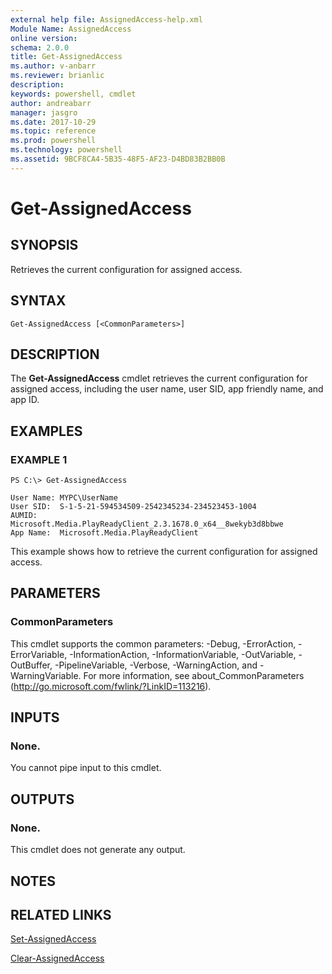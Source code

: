 ```yaml
---
external help file: AssignedAccess-help.xml
Module Name: AssignedAccess
online version: 
schema: 2.0.0
title: Get-AssignedAccess
ms.author: v-anbarr
ms.reviewer: brianlic
description: 
keywords: powershell, cmdlet
author: andreabarr
manager: jasgro
ms.date: 2017-10-29
ms.topic: reference
ms.prod: powershell
ms.technology: powershell
ms.assetid: 9BCF8CA4-5B35-48F5-AF23-D4BD83B2BB0B
---
```


# Get-AssignedAccess

## SYNOPSIS
Retrieves the current configuration for assigned access.

## SYNTAX

```
Get-AssignedAccess [<CommonParameters>]
```

## DESCRIPTION
The **Get-AssignedAccess** cmdlet retrieves the current configuration for assigned access, including the user name, user SID, app friendly name, and app ID.

## EXAMPLES

### EXAMPLE 1
```
PS C:\> Get-AssignedAccess

User Name: MYPC\UserName
User SID:  S-1-5-21-594534509-2542345234-234523453-1004
AUMID:     Microsoft.Media.PlayReadyClient_2.3.1678.0_x64__8wekyb3d8bbwe
App Name:  Microsoft.Media.PlayReadyClient
```

This example shows how to retrieve the current configuration for assigned access.

## PARAMETERS

### CommonParameters
This cmdlet supports the common parameters: -Debug, -ErrorAction, -ErrorVariable, -InformationAction, -InformationVariable, -OutVariable, -OutBuffer, -PipelineVariable, -Verbose, -WarningAction, and -WarningVariable. For more information, see about_CommonParameters (http://go.microsoft.com/fwlink/?LinkID=113216).

## INPUTS

### None.
You cannot pipe input to this cmdlet.

## OUTPUTS

### None.
This cmdlet does not generate any output.

## NOTES

## RELATED LINKS

[Set-AssignedAccess](./Set-AssignedAccess.md)

[Clear-AssignedAccess](./Clear-AssignedAccess.md)

